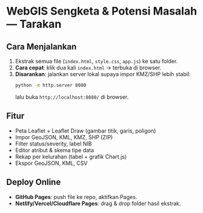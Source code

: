 # WebGIS Sengketa & Potensi Masalah — Tarakan

## Cara Menjalankan
1. Ekstrak semua file (`index.html`, `style.css`, `app.js`) ke satu folder.
2. **Cara cepat**: klik dua kali `index.html` → terbuka di browser.
3. **Disarankan**: jalankan server lokal supaya impor KMZ/SHP lebih stabil:
   ```bash
   python -m http.server 8080
   ```
   lalu buka `http://localhost:8080/` di browser.

## Fitur
- Peta Leaflet + Leaflet Draw (gambar titik, garis, poligon)
- Impor GeoJSON, KML, KMZ, SHP (ZIP)
- Filter status/severity, label NIB
- Editor atribut & skema tipe data
- Rekap per kelurahan (tabel + grafik Chart.js)
- Ekspor GeoJSON, KML, CSV

## Deploy Online
- **GitHub Pages**: push file ke repo, aktifkan Pages.
- **Netlify/Vercel/Cloudflare Pages**: drag & drop folder hasil ekstrak.

